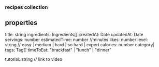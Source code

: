 ### recipes collection

## properties 
title: string
ingredients: Ingredients[]
createdAt: Date
updatedAt: Date
servings: number
estimatedTime: number //minutes
likes: number
level: string // easy | medium | hard | so hard | expert 
calories: number
category| tags: Tag[]
timeToEat: "brackfast" | "lunch" | "dinner"

tutorial: string // link to video

